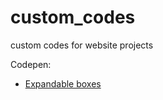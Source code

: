 # custom_codes
custom codes for website projects

Codepen:
<ul>
  <li><a href="https://codepen.io/zelLe12/pen/dPyogYa" target="_blank">Expandable boxes</a></li>
</ul>
